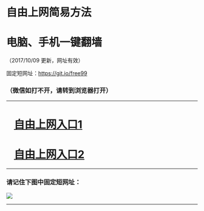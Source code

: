 ﻿# 自由上网简易方法

# 电脑、手机一键翻墙

（2017/10/09 更新，网址有效）

固定短网址：https://git.io/free99

### （微信如打不开，请转到浏览器打开）


***





# &nbsp;&nbsp; <a href="http://ft2840921262.fwq-tz-1001.info/fwqtz01.html?t=100900123136 " target="_blank">自由上网入口1</a>
# &nbsp;&nbsp; <a href="http://ft2189710482.fwq-tz-1002.info/fwqtz02.html?t=100900119418 " target="_blank">自由上网入口2</a>
***

### 请记住下图中固定短网址：

<img src="https://s3-us-west-2.amazonaws.com/fwq-1001/yjfq-20170905okok.png" /> 


***

